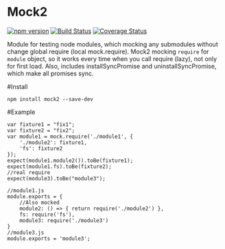 # Mock2

[![npm version](https://badge.fury.io/js/mock2.svg)](https://badge.fury.io/js/mock2)
[![Build Status](https://travis-ci.org/arvitaly/mock2.svg?branch=master)](https://travis-ci.org/arvitaly/mock2)
[![Coverage Status](https://coveralls.io/repos/github/arvitaly/mock2/badge.svg?branch=master)](https://coveralls.io/github/arvitaly/mock2?branch=master)

Module for testing node modules, which mocking any submodules without change global require (local mock.require). Mock2 mocking `require` for `module` object, so it works every time when you call require (lazy), not only for first load.
Also, includes installSyncPromise and uninstallSyncPromise, which make all promises sync.

#Install

    npm install mock2 --save-dev

#Example

    var fixture1 = "fix1";
    var fixture2 = "fix2";
    var module1 = mock.require('./module1', {
        './module2': fixture1,
        'fs': fixture2
    });
    expect(module1.module2()).toBe(fixture1);
    expect(module1.fs).toBe(fixture2);
    //real require
    expect(module3).toBe("module3");
    
    //module1.js
    module.exports = {
        //Also mocked
        module2: () => { return require('./module2') },
        fs: require('fs'),
        module3: require('./module3')    
    }
    //module3.js
    module.exports = 'module3';